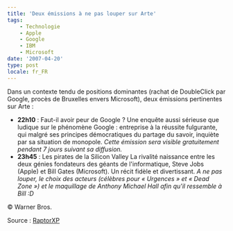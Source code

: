 ```yaml
---
title: 'Deux émissions à ne pas louper sur Arte'
tags:
    - Technologie
    - Apple
    - Google
    - IBM
    - Microsoft
date: '2007-04-20'
type: post
locale: fr_FR
---
```


Dans un contexte tendu de positions dominantes (rachat de DoubleClick par Google, procès de Bruxelles envers Microsoft), deux émissions pertinentes sur Arte&nbsp;:

* **22h10** : Faut-il avoir peur de Google&nbsp;?
  Une enquête aussi sérieuse que ludique sur le phénomène Google&nbsp;: entreprise à la réussite fulgurante, qui malgré ses principes démocratiques du partage du savoir, inquiète par sa situation de monopole.
  _Cette émission sera visible gratuitement pendant 7 jours suivant sa diffusion._
* **23h45** : Les pirates de la Silicon Valley
  La rivalité naissance entre les deux génies fondateurs des géants de l'informatique, Steve Jobs (Apple) et Bill Gates (Microsoft). Un récit fidèle et divertissant.
  _A ne pas louper, le choix des acteurs (célèbres pour «&nbsp;Urgences&nbsp;» et «&nbsp;Dead Zone&nbsp;») et le maquillage de Anthony Michael Hall afin qu'il ressemble à Bill&nbsp;:D_

© Warner Bros.

Source&nbsp;: [RaptorXP](http://blogs.codes-sources.com/raptorxp/archive/2007/04/20/reportage-ce-soir-faut-il-avoir-peur-de-google.aspx)
